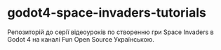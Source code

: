 # godot4-space-invaders-tutorials
Репозиторій до серії відеоуроків по створенню гри Space Invaders в Godot 4 на каналі Fun Open Source Українською.
